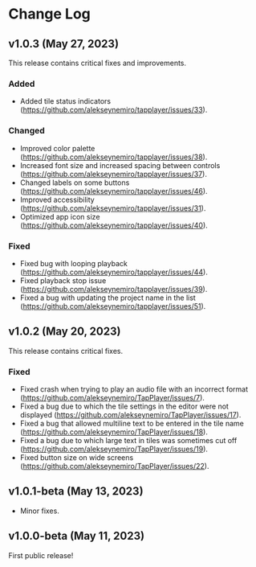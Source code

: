 # Change Log

## v1.0.3 (May 27, 2023)

This release contains critical fixes and improvements.

### Added

* Added tile status indicators (https://github.com/alekseynemiro/tapplayer/issues/33).

### Changed

* Improved color palette (https://github.com/alekseynemiro/tapplayer/issues/38).
* Increased font size and increased spacing between controls (https://github.com/alekseynemiro/tapplayer/issues/37).
* Changed labels on some buttons (https://github.com/alekseynemiro/tapplayer/issues/46).
* Improved accessibility (https://github.com/alekseynemiro/tapplayer/issues/31).
* Optimized app icon size (https://github.com/alekseynemiro/tapplayer/issues/40).

### Fixed

* Fixed bug with looping playback (https://github.com/alekseynemiro/tapplayer/issues/44).
* Fixed playback stop issue (https://github.com/alekseynemiro/tapplayer/issues/39).
* Fixed a bug with updating the project name in the list (https://github.com/alekseynemiro/tapplayer/issues/51).

## v1.0.2 (May 20, 2023)

This release contains critical fixes.

### Fixed

* Fixed crash when trying to play an audio file with an incorrect format (https://github.com/alekseynemiro/TapPlayer/issues/7).
* Fixed a bug due to which the tile settings in the editor were not displayed (https://github.com/alekseynemiro/TapPlayer/issues/17).
* Fixed a bug that allowed multiline text to be entered in the tile name (https://github.com/alekseynemiro/TapPlayer/issues/18).
* Fixed a bug due to which large text in tiles was sometimes cut off (https://github.com/alekseynemiro/TapPlayer/issues/19).
* Fixed button size on wide screens (https://github.com/alekseynemiro/TapPlayer/issues/22).

## v1.0.1-beta (May 13, 2023)

* Minor fixes.

## v1.0.0-beta (May 11, 2023)

First public release!
